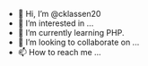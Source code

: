 - 👋 Hi, I’m @cklassen20
- 👀 I’m interested in ...
- 🌱 I’m currently learning PHP.
- 💞️ I’m looking to collaborate on ...
- 📫 How to reach me ...

<!---
cklassen20/cklassen20 is a ✨ special ✨ repository because its `README.md` (this file) appears on your GitHub profile.
You can click the Preview link to take a look at your changes.
--->
